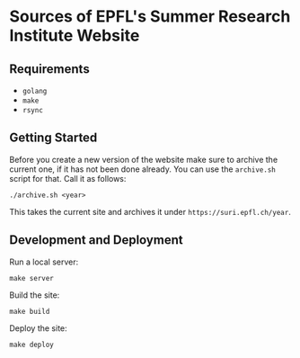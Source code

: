 # Sources of EPFL's Summer Research Institute Website

## Requirements

- `golang`
- `make`
- `rsync`

## Getting Started

Before you create a new version of the website make sure to archive the current
one, if it has not been done already. You can use the `archive.sh` script for
that. Call it as follows:

```
./archive.sh <year>
```

This takes the current site and archives it under `https://suri.epfl.ch/year`.

## Development and Deployment

Run a local server:

```
make server
```

Build the site:

```
make build
```

Deploy the site:

```
make deploy
```
